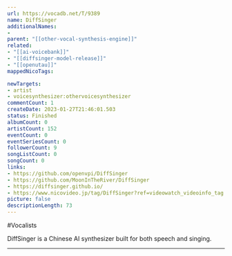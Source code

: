 ```yaml
---
url: https://vocadb.net/T/9389
name: DiffSinger
additionalNames: 
- 
parent: "[[other-vocal-synthesis-engine]]"
related:
- "[[ai-voicebank]]"
- "[[diffsinger-model-release]]"
- "[[openutau]]"
mappedNicoTags:

newTargets:
- artist
- voicesynthesizer:othervoicesynthesizer
commentCount: 1
createDate: 2023-01-27T21:46:01.503
status: Finished
albumCount: 0
artistCount: 152
eventCount: 0
eventSeriesCount: 0
followerCount: 9
songListCount: 0
songCount: 0
links: 
- https://github.com/openvpi/DiffSinger
- https://github.com/MoonInTheRiver/DiffSinger
- https://diffsinger.github.io/
- https://www.nicovideo.jp/tag/DiffSinger?ref=videowatch_videoinfo_tag
picture: false
descriptionLength: 73
---
```


#Vocalists

DiffSinger is a Chinese AI synthesizer built for both speech and singing.

---

